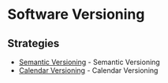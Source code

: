 # Software Versioning

## Strategies

- [Semantic Versioning](https://semver.org/) - Semantic Versioning
- [Calendar Versioning](https://calver.org/) - Calendar Versioning
